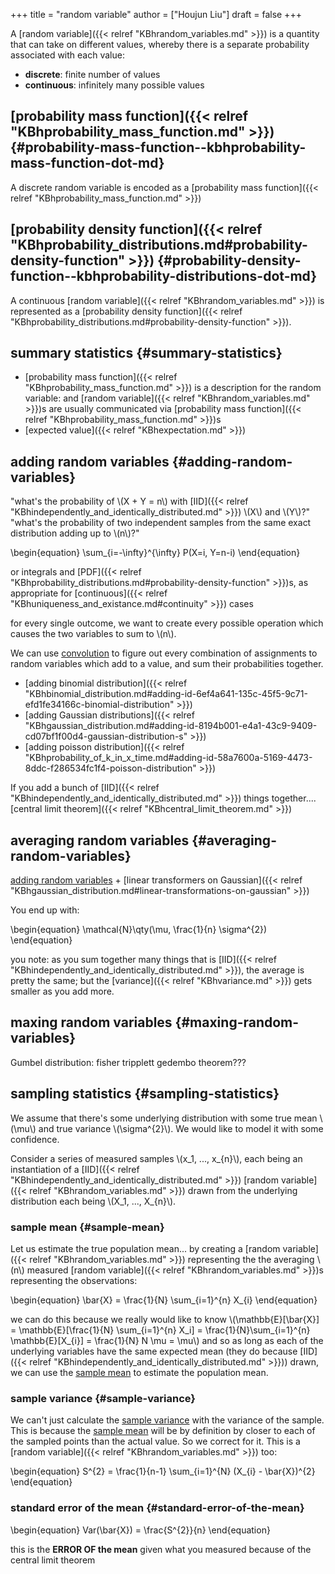 +++
title = "random variable"
author = ["Houjun Liu"]
draft = false
+++

A [random variable]({{< relref "KBhrandom_variables.md" >}}) is a quantity that can take on different values, whereby there is a separate probability associated with each value:

-   **discrete**: finite number of values
-   **continuous**: infinitely many possible values


## [probability mass function]({{< relref "KBhprobability_mass_function.md" >}}) {#probability-mass-function--kbhprobability-mass-function-dot-md}

A discrete random variable is encoded as a [probability mass function]({{< relref "KBhprobability_mass_function.md" >}})


## [probability density function]({{< relref "KBhprobability_distributions.md#probability-density-function" >}}) {#probability-density-function--kbhprobability-distributions-dot-md}

A continuous [random variable]({{< relref "KBhrandom_variables.md" >}}) is represented as a [probability density function]({{< relref "KBhprobability_distributions.md#probability-density-function" >}}).


## summary statistics {#summary-statistics}

-   [probability mass function]({{< relref "KBhprobability_mass_function.md" >}}) is a description for the random variable: and [random variable]({{< relref "KBhrandom_variables.md" >}})s are usually communicated via [probability mass function]({{< relref "KBhprobability_mass_function.md" >}})s
-   [expected value]({{< relref "KBhexpectation.md" >}})


## adding random variables {#adding-random-variables}

"what's the probability of \\(X + Y = n\\) with [IID]({{< relref "KBhindependently_and_identically_distributed.md" >}}) \\(X\\) and \\(Y\\)?"
"what's the probability of two independent samples from the same exact distribution adding up to \\(n\\)?"

\begin{equation}
\sum\_{i=-\infty}^{\infty} P(X=i, Y=n-i)
\end{equation}

or integrals and [PDF]({{< relref "KBhprobability_distributions.md#probability-density-function" >}})s, as appropriate for [continuous]({{< relref "KBhuniqueness_and_existance.md#continuity" >}}) cases

for every single outcome, we want to create every possible operation which causes the two variables to sum to \\(n\\).

We can use [convolution](#adding-random-variables) to figure out every combination of assignments to random variables which add to a value, and sum their probabilities together.

-   [adding binomial distribution]({{< relref "KBhbinomial_distribution.md#adding-id-6ef4a641-135c-45f5-9c71-efd1fe34166c-binomial-distribution" >}})
-   [adding Gaussian distributions]({{< relref "KBhgaussian_distribution.md#adding-id-8194b001-e4a1-43c9-9409-cd07bf1f00d4-gaussian-distribution-s" >}})
-   [adding poisson distribution]({{< relref "KBhprobability_of_k_in_x_time.md#adding-id-58a7600a-5169-4473-8ddc-f286534fc1f4-poisson-distribution" >}})

If you add a bunch of [IID]({{< relref "KBhindependently_and_identically_distributed.md" >}}) things together.... [central limit theorem]({{< relref "KBhcentral_limit_theorem.md" >}})


## averaging random variables {#averaging-random-variables}

[adding random variables](#adding-random-variables) + [linear transformers on Gaussian]({{< relref "KBhgaussian_distribution.md#linear-transformations-on-gaussian" >}})

You end up with:

\begin{equation}
\mathcal{N}\qty(\mu, \frac{1}{n} \sigma^{2})
\end{equation}

you note: as you sum together many things that is [IID]({{< relref "KBhindependently_and_identically_distributed.md" >}}), the average is pretty the same; but the [variance]({{< relref "KBhvariance.md" >}}) gets smaller as you add more.


## maxing random variables {#maxing-random-variables}

Gumbel distribution: fisher tripplett gedembo theorem???


## sampling statistics {#sampling-statistics}

We assume that there's some underlying distribution with some true mean \\(\mu\\) and true variance \\(\sigma^{2}\\). We would like to model it with some confidence.

Consider a series of measured samples \\(x\_1, ..., x\_{n}\\), each being an instantiation of a [IID]({{< relref "KBhindependently_and_identically_distributed.md" >}}) [random variable]({{< relref "KBhrandom_variables.md" >}}) drawn from the underlying distribution each being \\(X\_1, ..., X\_{n}\\).


### sample mean {#sample-mean}

Let us estimate the true population mean... by creating a [random variable]({{< relref "KBhrandom_variables.md" >}}) representing the the averaging \\(n\\) measured [random variable]({{< relref "KBhrandom_variables.md" >}})s representing the observations:

\begin{equation}
\bar{X} = \frac{1}{N} \sum\_{i=1}^{n} X\_{i}
\end{equation}

we can do this because we really would like to know \\(\mathbb{E}[\bar{X}] = \mathbb{E}[\frac{1}{N} \sum\_{i=1}^{n} X\_i] = \frac{1}{N}\sum\_{i=1}^{n} \mathbb{E}[X\_{i}] = \frac{1}{N} N \mu = \mu\\) and so as long as each of the underlying variables have the same expected mean (they do because [IID]({{< relref "KBhindependently_and_identically_distributed.md" >}})) drawn, we can use the [sample mean](#sample-mean) to estimate the population mean.


### sample variance {#sample-variance}

We can't just calculate the [sample variance](#sample-variance) with the variance of the sample. This is because the [sample mean](#sample-mean) will be by definition by closer to each of the sampled points than the actual value. So we correct for it. This is a [random variable]({{< relref "KBhrandom_variables.md" >}}) too:

\begin{equation}
S^{2} = \frac{1}{n-1} \sum\_{i=1}^{N} (X\_{i} - \bar{X})^{2}
\end{equation}


### standard error of the mean {#standard-error-of-the-mean}

\begin{equation}
Var(\bar{X}) = \frac{S^{2}}{n}
\end{equation}

this is the **ERROR OF the mean** given what you measured because of the central limit theorem
